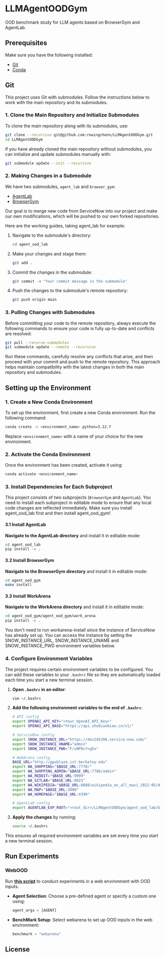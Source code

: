 # LLMAgentOODGym
OOD benchmark study for LLM agents based on BrowserGym and AgentLab.

## Prerequisites

Make sure you have the following installed:
- [Git](https://git-scm.com/downloads)
- [Conda](https://docs.conda.io/projects/conda/en/latest/user-guide/install/index.html)

## Git

This project uses Git with submodules. Follow the instructions below to work with the main repository and its submodules.

### 1. Clone the Main Repository and Initialize Submodules

To clone the main repository along with its submodules, use:

```bash
git clone --recursive git@github.com:rowingchenn/LLMAgentOODGym.git
cd LLMAgentOODGym
```

If you have already cloned the main repository without submodules, you can initialize and update submodules manually with:

```bash
git submodule update --init --recursive
```

### 2. Making Changes in a Submodule

We have two submodules, `agent_lab` and `browser_gym`:

- [AgentLab](https://github.com/rowingchenn/AgentLab_OOD.git)
- [BrowserGym](https://github.com/rowingchenn/BrowserGym_OOD.git)

Our goal is to merge new code from ServiceNow into our project and make our own modifications, which will be pushed to our own forked repositories.

Here are the working guides, taking agent_lab for example:

1. Navigate to the submodule's directory:

   ```bash
   cd agent_ood_lab
   ```

2. Make your changes and stage them:

   ```bash
   git add .
   ```

3. Commit the changes in the submodule:

   ```bash
   git commit -m "Your commit message in the submodule"
   ```

4. Push the changes to the submodule's remote repository:

   ```bash
   git push origin main
   ```

### 3. Pulling Changes with Submodules

Before committing your code to the remote repository, always execute the following commands to ensure your code is fully up-to-date and conflicts are resolved:

```bash
git pull --recurse-submodules
git submodule update --remote --recursive
```

Run these commands, carefully resolve any conflicts that arise, and then proceed with your commit and push to the remote repository. This approach helps maintain compatibility with the latest changes in both the main repository and submodules.

## Setting up the Environment

### 1. Create a New Conda Environment

To set up the environment, first create a new Conda environment. Run the following command:

```bash
conda create -n <environment_name> python=3.12.7
```

Replace `<environment_name>` with a name of your choice for the new environment.

### 2. Activate the Conda Environment

Once the environment has been created, activate it using:

```bash
conda activate <environment_name>
```

### 3. Install Dependencies for Each Subproject

This project consists of two subprojects (`BrowserGym` and `AgentLab`). You need to install each subproject in editable mode to ensure that any local code changes are reflected immediately. Make sure you install agent_ood_lab first and then install agent_ood_gym!

#### 3.1 Install AgentLab

**Navigate to the AgentLab directory** and install it in editable mode:

   ```bash
   cd agent_ood_lab
   pip install -e .
   ```

#### 3.2 Install BrowserGym

**Navigate to the BrowserGym directory** and install it in editable mode:

   ```bash
   cd agent_ood_gym
   make install
   ```

#### 3.3 Install WorkArena

**Navigate to the WorkArena directory** and install it in editable mode:

   ```bash
   cd agent_ood_gym/agent_ood_gym/work_arena
   pip install -e .
   ```

You don't need to run workarena-install since the instance of ServiceNow has already set up. You can access the instance by setting the SNOW_INSTANCE_URL, SNOW_INSTANCE_UNAME and SNOW_INSTANCE_PWD environment variables below.

### 4. Configure Environment Variables

The project requires certain environment variables to be configured. You can add these variables to your `.bashrc` file so they are automatically loaded each time you start a new terminal session.

1. **Open `.bashrc` in an editor**:

   ```bash
   vim ~/.bashrc
   ```

2. **Add the following environment variables to the end of `.bashrc`**:

   ```bash
   # API config   
   export OPENAI_API_KEY="<Your_OpenAI_API_Key>"
   export OPENAI_API_BASE="https://api.shubiaobiao.cn/v1/"

   # ServiceNow config
   export SNOW_INSTANCE_URL="https://dev245396.service-now.com/"
   export SNOW_INSTANCE_UNAME="admin"
   export SNOW_INSTANCE_PWD="F/sNP0cY=g5x"
   
   # WebArena config
   BASE_URL="http://gpublaze.ist.berkeley.edu"
   export WA_SHOPPING="$BASE_URL:7770/"
   export WA_SHOPPING_ADMIN="$BASE_URL:7780/admin"
   export WA_REDDIT="$BASE_URL:9999"
   export WA_GITLAB="$BASE_URL:8023"
   export WA_WIKIPEDIA="$BASE_URL:8888/wikipedia_en_all_maxi_2022-05/A/User:The_other_Kiwix_guy/Landing"
   export WA_MAP="$BASE_URL:3000"
   export WA_HOMEPAGE="$BASE_URL:4399"

   # AgentLab config
   export AGENTLAB_EXP_ROOT="<root_dir>/LLMAgentOODGym/agent_ood_lab/benchmark_results"
   ```

3. **Apply the changes** by running:

   ```bash
   source ~/.bashrc
   ```

This ensures all required environment variables are set every time you start a new terminal session.


## Run Experiments 
### WebOOD
Run **[this script](https://github.com/rowingchenn/agent-ood-lab/blob/6f90b859f74f7527005b7fc7387335d5c9aeacb9/main.py)** to conduct experiments in a web environment with OOD inputs. 

- **Agent Selection**: Choose a pre-defined agent or specify a custom one using:  
  ```python
  agent_args = [AGENT]
  ```
- **BenchMark Setup**: Select webarena to set up OOD inputs in the web environment:
  ```python
  benchmark = "webarena"
  ```
   
## License

